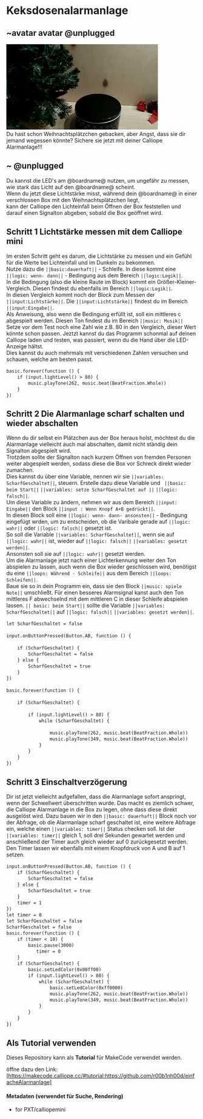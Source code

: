 # Keksdosenalarmanlage
## ~avatar avatar @unplugged
![keksAlarm](https://github.com/r00b1nh00d/einfacheAlarmanlage/blob/master/Keksdose.gif?raw=true) <br>
Du hast schon Weihnachtsplätzchen gebacken, aber Angst, dass sie dir jemand wegessen könnte?
Sichere sie jetzt mit deiner Calliope Alarmanlage!!! 

## ~ @unplugged
Du kannst die LED's am @boardname@ nutzen, um ungefähr zu messen, wie stark das Licht auf den @boardname@ scheint. <br>
Wenn du jetzt diese Lichtstärke misst, während dein @boardname@ in einer verschlossen Box mit den Weihnachtsplätzchen liegt, <br>
kann der Calliope den Lichteinfall beim Öffnen der Box feststellen und darauf einen Signalton abgeben, sobald die Box geöffnet wird.



## Schritt 1 Lichtstärke messen mit dem Calliope mini
Im ersten Schritt geht es darum, die Lichtstärke zu messen und ein Gefühl für die Werte bei Lichteinfall und im Dunkeln zu bekommen. <br>
Nutze dazu die ``||basic:dauerhaft||`` - Schleife. In diese kommt eine ``||logic: wenn- dann||`` - Bedingung aus dem Bereich ``||logic:Logik||``. <br>
In die Bedingung (also die kleine Raute im Block) kommt ein Größer-Kleiner-Vergleich. Diesen findest du ebenfalls im Bereich ``||logic:Logik||``. <br>
In diesen Vergleich kommt noch der Block zum Messen der ``||input:Lichtstärke||``. Die ``||input:Lichtstärke||`` findest du im Bereich ``||input:Eingabe||``. <br>
Als Anweisung, also wenn die Bedingung erfüllt ist, soll ein mittleres c abgespielt werden. Diesen Ton findest du im Bereich ``||music: Musik||`` <br>
Setze vor dem Test noch eine Zahl wie z.B. 80 in den Vergleich, dieser Wert könnte schon passen. Jeztzt kannst du das Programm schonmal auf deinen Calliope laden und testen, was passiert, wenn du die Hand über die LED-Anzeige hältst. <br>
Dies kannst du auch mehrmals mit verschiedenen Zahlen versuchen und schauen, welche am besten passt. 

```blocks
basic.forever(function () {
    if (input.lightLevel() > 80) {
        music.playTone(262, music.beat(BeatFraction.Whole))
    }
})
```



## Schritt 2 Die Alarmanlage scharf schalten und wieder abschalten
Wenn du dir selbst ein Plätzchen aus der Box heraus holst, möchtest du die Alarmanlage vielleicht auch mal abschalten, damit nicht ständig dein Signalton abgespielt wird. <br>
Trotzdem sollte der Signalton nach kurzem Öffnen von fremden Personen weiter abgespielt werden, sodass diese die Box vor Schreck direkt wieder zumachen. <br>
Dies kannst du über eine Variable, nennen wir sie ``||variables: ScharfGeschaltet||``, steuern. Erstelle dazu diese Variable und `` ||basic: beim Start||`` ``||variables: setze ScharfGeschaltet auf ||`` ``||logic: falsch||``. <br>
Um diese Variable zu ändern, nehmen wir aus dem Bereich ``||input: Eingabe||`` den Block ``||input : Wenn Knopf A+B gedrückt||``. <br>
In diesen Block soll eine ``||logic: wenn- dann- ansonsten||`` - Bedingung eingefügt wrden, um zu entscheiden, ob die Varibale gerade auf  ``||logic: wahr||`` oder ``||logic: falsch||`` gesetzt ist. <br>
So soll die Variable ``||variables: ScharfGeschaltet||``, wenn sie auf ``||logic: wahr||`` ist, wieder auf ``||logic: falsch||`` ``||variables: gesetzt werden||``. <br>
Ansonsten soll sie auf ``||logic: wahr||`` gesetzt werden. <br>
Um die Alarmanlage jetzt nach einer Lichterkennung weiter den Ton abspielen zu lassen, auch wenn die Box wieder geschlossen wird, benötigst du eine ``||loops: Während - Schleife||`` aus dem Bereich ``||loops: Schleifen||``. <br>
Baue sie so in dein Programm ein, dass sie den Block ``||music: spiele Note||`` umschließt. Für einen besseres Alarmsignal kanst auch den Ton mittleres F abwechselnd mit dem mittleren C in dieser Schleife abspielen lassen.
``|| basic: beim Start||`` sollte die Variable ``||variables: ScharfGeschaltet||`` auf ``||logic: falsch||`` ``||variables: gesetzt werden||``. <br>


```blocks
let ScharfGeschaltet = false

input.onButtonPressed(Button.AB, function () {
  
    if (ScharfGeschaltet) {
        ScharfGeschaltet = false
    } else {
        ScharfGeschaltet = true
    }
})

basic.forever(function () {
 
    if (ScharfGeschaltet) {

        if (input.lightLevel() > 80) {
            while (ScharfGeschaltet) {
               
                music.playTone(262, music.beat(BeatFraction.Whole))
                music.playTone(349, music.beat(BeatFraction.Whole))
            }
        }
    }
})

``` 

## Schritt 3 Einschaltverzögerung
Dir ist jetzt vielleicht aufgefallen, dass die Alarmanlage sofort anspringt, wenn der Schwellwert überschritten wurde. Das macht es ziemlich schwer, die Calliope Alarmanlage in die Box zu legen, ohne dass diese direkt ausgelöst wird. 
Dazu bauen wir in den ``||basic: dauerhaft||`` Block noch vor der Abfrage, ob die Alarmanlage scharf geschaltet ist, eine weitere Abfrage ein, welche einen ``||variables: timer||`` Status checken soll.
Ist der ``||variables: timer||`` gleich 1, soll drei Sekunden gewartet werden und anschließend der Timer auch gleich wieder auf 0 zurückgesetzt werden. <br>
Den Timer lassen wir ebenfalls mit einem Knopfdruck von A und B auf 1 setzen. 
 
```blocks
input.onButtonPressed(Button.AB, function () {
    if (ScharfGeschaltet) {
        ScharfGeschaltet = false
    } else {
        ScharfGeschaltet = true
    }
    timer = 1
})
let timer = 0
let ScharfGeschaltet = false
ScharfGeschaltet = false
basic.forever(function () {
    if (timer < 10) {
        basic.pause(3000)
           timer = 0
    }
    if (ScharfGeschaltet) {
        basic.setLedColor(0x00ff00)
        if (input.lightLevel() > 80) {
            while (ScharfGeschaltet) {
                basic.setLedColor(0xff0000)
                music.playTone(262, music.beat(BeatFraction.Whole))
                music.playTone(349, music.beat(BeatFraction.Whole))
            }
        }
    }
})

```



## Als Tutorial verwenden

Dieses Repository kann als **Tutorial** für MakeCode verwendet werden.

öffne dazu den Link: [https://makecode.calliope.cc/#tutorial:https://github.com/r00b1nh00d/einfacheAlarmanlage]

#### Metadaten (verwendet für Suche, Rendering)

* for PXT/calliopemini
<script src="https://makecode.com/gh-pages-embed.js"></script><script>makeCodeRender("{{ site.makecode.home_url }}", "{{ site.github.owner_name }}/{{ site.github.repository_name }}");</script>

